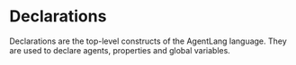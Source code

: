 # Declarations
Declarations are the top-level constructs of the AgentLang language. They are used to declare agents, properties and global variables.